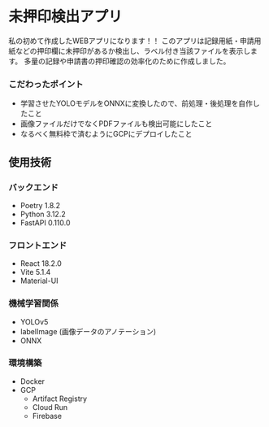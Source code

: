 # 未押印検出アプリ

私の初めて作成したWEBアプリになります！！
このアプリは記録用紙・申請用紙などの押印欄に未押印があるか検出し、ラベル付き当該ファイルを表示します。
多量の記録や申請書の押印確認の効率化のために作成しました。
  
  
### こだわったポイント
* 学習させたYOLOモデルをONNXに変換したので、前処理・後処理を自作したこと
* 画像ファイルだけでなくPDFファイルも検出可能にしたこと
* なるべく無料枠で済むようにGCPにデプロイしたこと
  


## 使用技術
### バックエンド
* Poetry 1.8.2
* Python 3.12.2
* FastAPI 0.110.0
  

### フロントエンド
* React 18.2.0
* Vite 5.1.4
* Material-UI
  

### 機械学習関係
* YOLOv5
* labelImage (画像データのアノテーション)
* ONNX
  
  
### 環境構築
* Docker
* GCP
  * Artifact Registry
  * Cloud Run
  * Firebase

